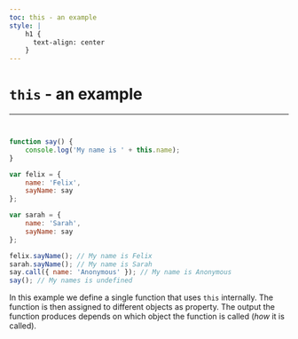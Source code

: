 ```yaml
---
toc: this - an example
style: |
    h1 {
      text-align: center
    }
---
```


# `this` - an example

---


```js


function say() {
    console.log('My name is ' + this.name);
}

var felix = {
    name: 'Felix',
    sayName: say
};

var sarah = {
    name: 'Sarah',
    sayName: say
};

felix.sayName(); // My name is Felix
sarah.sayName(); // My name is Sarah
say.call({ name: 'Anonymous' }); // My name is Anonymous
say(); // My names is undefined
```

In this example we define a single function that uses `this` internally. The
function is then assigned to different objects as property. The output the
function produces depends on which object the function is called (_how_ it is
called).
